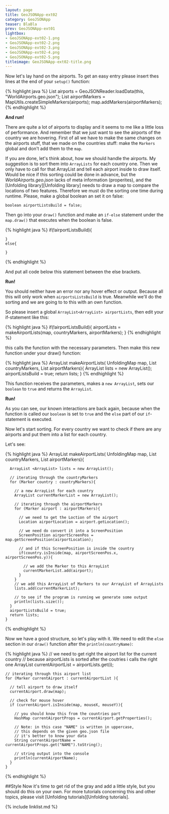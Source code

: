 ```yaml
---
layout: page
title: GeoJSONApp-ext02
category: GeoJSONApp
teaser: BlaBla
prev: GeoJSONApp-ext01
lightbox: 
- GeoJSONApp-ext02-1.png
- GeoJSONApp-ext02-2.png
- GeoJSONApp-ext02-3.png
- GeoJSONApp-ext02-4.png
- GeoJSONApp-ext02-5.png
titleimage: GeoJSONApp-ext02-title.png
---
```


Now let's lay hand on the airports. To get an easy entry please insert thes lines at the end of your `setup()` function:

{% highlight java %}
    List<Feature> airports = GeoJSONReader.loadData(this, "WorldAirports.geo.json");
    List<Marker> airportMarkers = MapUtils.createSimpleMarkers(airports);
    map.addMarkers(airportMarkers);
{% endhighlight %}

**And run!**

There are quite a lot of airports to display and it seems to me like a little loss of performance. And remember that we just want to see the airports of the country we are hovering. First of all we have to make the same changes on the airports stuff, that we made on the countries stuff: make the `Markers` global and don't add them to the `map`.

If you are done, let's think about, how we should handle the airports. My suggestion is to sort them into `ArrayLists` for each country one. Then we only have to call for that ArrayList and tell each airport inside to draw itself. Would be nice if this sorting could be done in advance, but the *WorldAirports.geo.json* lacks of meta information (properites), and the [Unfolding library][Unfolding library] needs to draw a map to compare the locations of two features. Therefore we must do the sorting one time during runtime. Please, make a global boolean an set it on false:

    boolean airportListsBuild = false;

Then go into your `draw()` function and make an `if-else` statement under the `map.draw()` that executes when the boolean is false.

{% highlight java %}
    if(!airportListsBuild){

    }
    else{
      
    }
{% endhighlight %}

And put all code below this statement between the else brackets.

**Run!**

You should neither have an error nor any hover effect or output. Because all this will only work when `airportsListsBuild` is true. Meanwhile we'll do the sorting and we are going to to this with an own function.

So please insert a global `ArrayList<ArrayList> airportLists`, then edit your if-statement like this:

{% highlight java %}
    if(!airportListsBuild){
      airportLists = makeAirportLists(map, countryMarkers, airportMarkers);
    }
{% endhighlight %}

this calls the function with the necessary parameters. Then make this new function under your draw() function:

{% highlight java %}
    ArrayList <ArrayList> makeAirportLists(
        UnfoldingMap map, 
        List<Marker> countryMarkers, 
        List<Marker> airportMarkers){
          ArrayList <ArrayList> lists = new ArrayList();
          airportListsBuild = true;
          return lists;
    }
{% endhighlight %}

This function receives the parameters, makes a `new ArrayList`, sets our `boolean` to `true` and returns the `ArrayList`.

**Run!**

As you can see, our known interactions are back again, because when the function is called our `boolean` is set to `true` and the `else` part of our `if`-statement is executed. 

Now let's start sorting. For every country we want to check if there are any airports and put them into a list for each country.

Let's see:

{% highlight java %}
    ArrayList <ArrayList> makeAirportLists(
        UnfoldingMap map, 
        List<Marker> countryMarkers, 
        List<Marker> airportMarkers){

      ArrayList <ArrayList> lists = new ArrayList();

      // iterating through the countryMarkers
      for (Marker country : countryMarkers){

        // a new ArrayList for each country
        ArrayList currentMarkerList = new ArrayList();

        // iterating through the airportMarkers
        for (Marker airport : airportMarkers){

          // we need to get the Loction of the airport
          Location airportLocation = airport.getLocation();

          // we need do convert it into a ScreenPosition
          ScreenPosition airportScreenPos = map.getScreenPosition(airportLocation);

          // and if this ScreenPosition is inside the country
          if(country.isInside(map, airportScreenPos.x, airportScreenPos.y)){

            // we add the Marker to this ArrayList
            currentMarkerList.add(airport);
          }
        }
        // we add this ArrayList of Markers to our ArrayList of ArrayLists
        lists.add(currentMarkerList);

        // to see if the program is running we generate some output
        println(lists.size());
      }
      airportListsBuild = true;
      return lists;
    }
{% endhighlight %}


Now we have a good structure, so let's play with it. We need to edit the `else` section in our `draw()` function after the `println(countryName)`:

{% highlight java %}
    // we need to get right the airport list for the current country
    // because airportLists is sorted after the coutries i calls the right one
    ArrayList<Marker> currentAirportList = airportLists.get(i);

    // iterating through this airport list
    for (Marker currentAirport : currentAirportList ){

      // tell airport to draw itself
      currentAirport.draw(map);

      // check for mouse hover
      if (currentAirport.isInside(map, mouseX, mouseY)){

        // you should know this from the countries part
        HashMap currentAirportProps = currentAirport.getProperties();

        // Note: in this case "NAME" is written in uppercase,
        // this depends on the given geo.json file
        // it's better to know your data
        String currentAirportName = currentAirportProps.get("NAME").toString();

        // string output into the console
        println(currentAirportName);
      }
    }
{% endhighlight %}

##Style
Now it's time to get rid of the gray and add a little style, but you should do this on your own. For more tutorials concerning this and other topics, please visit [Unfolding tutorials][Unfolding tutorials].


{% include linklist.md %}